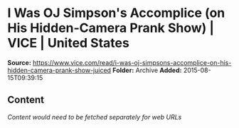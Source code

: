 # I Was OJ Simpson's Accomplice (on His Hidden-Camera Prank Show) | VICE | United States

**Source:** https://www.vice.com/read/i-was-oj-simpsons-accomplice-on-his-hidden-camera-prank-show-juiced
**Folder:** Archive
**Added:** 2015-08-15T09:39:15




## Content
*Content would need to be fetched separately for web URLs*
